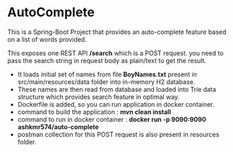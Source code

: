 # AutoComplete
This is a Spring-Boot Project that provides an auto-complete feature based on a list of words provided.

This exposes one REST API **/search** which is a POST request. you need to pass
the search string in request body as plain/text to get the result.

* It loads initial set of names from file **BoyNames.txt** present in src/main/resources/data folder into in-memory H2 database.
* These names are then read from database and loaded into Trie data structure which provides search feature in optimal way.
* Dockerfile is added, so you can run application in docker container.
* command to build the application : **mvn clean install**
* command to run in docker container : **docker run -p 9090:9090 ashkmr574/auto-complete**
* postman collection for this POST request is also present in resources folder.
